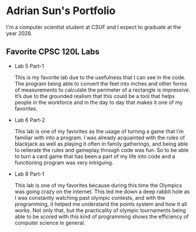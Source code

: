 # Adrian Sun's Portfolio

I'm a computer scientist student at CSUF and I expect to graduate at the year 2028.

## Favorite CPSC 120L Labs
* Lab 5 Part-1
  
  This is my favorite lab due to the usefulness that I can see in the code. The program being able to convert the feet into inches and other forms of measurements to calculate the perimeter of a rectangle is impressive. It’s due to the grounded realism that this could be a tool that helps people in the workforce and in the day to day that makes it one of my favorites.
  
* Lab 6 Part-2
  
  This lab is one of my favorites as the usage of turning a game that I’m familiar with into a program. I was already acquainted with the rules of blackjack as well as playing it often in family gatherings, and being able to reiterate the rules and gameplay through code was fun. So to be able to turn a card game that has been a part of my life into code and a functioning program was very intriguing.
  
* Lab 8 Part-1
  
  This lab is one of my favorites because during this time the Olympics was going crazy on the internet. This led me down a deep rabbit hole as I was constantly watching past olympic contests, and with the programming, it helped me understand the points system and how it all works. Not only that, but the practicality of olympic tournaments being able to be scored with this kind of programming shows the efficiency of computer science in general.
